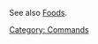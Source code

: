 See also [Foods](:Category:_Foods.md "wikilink").

[Category: Commands](Category:_Commands "wikilink")
